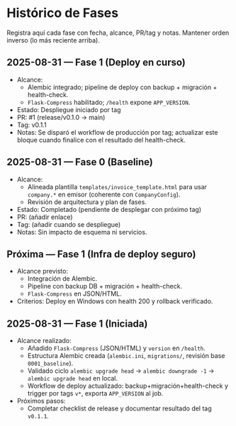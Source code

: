 # Histórico de Fases

Registra aquí cada fase con fecha, alcance, PR/tag y notas. Mantener orden inverso (lo más reciente arriba).

## 2025-08-31 — Fase 1 (Deploy en curso)
- Alcance:
  - Alembic integrado; pipeline de deploy con backup + migración + health-check.
  - `Flask-Compress` habilitado; `/health` expone `APP_VERSION`.
- Estado: Despliegue iniciado por tag
- PR: #1 (release/v0.1.0 → main)
- Tag: v0.1.1
- Notas: Se disparó el workflow de producción por tag; actualizar este bloque cuando finalice con el resultado del health-check.

## 2025-08-31 — Fase 0 (Baseline)
- Alcance:
  - Alineada plantilla `templates/invoice_template.html` para usar `company.*` en emisor (coherente con `CompanyConfig`).
  - Revisión de arquitectura y plan de fases.
- Estado: Completado (pendiente de desplegar con próximo tag)
- PR: (añadir enlace)
- Tag: (añadir cuando se despliegue)
- Notas: Sin impacto de esquema ni servicios.

## Próxima — Fase 1 (Infra de deploy seguro)
- Alcance previsto:
  - Integración de Alembic.
  - Pipeline con backup DB + migración + health-check.
  - `Flask-Compress` en JSON/HTML.
- Criterios: Deploy en Windows con health 200 y rollback verificado.

## 2025-08-31 — Fase 1 (Iniciada)
- Alcance realizado:
  - Añadido `Flask-Compress` (JSON/HTML) y `version` en `/health`.
  - Estructura Alembic creada (`alembic.ini`, `migrations/`, revisión base `0001_baseline`).
  - Validado ciclo `alembic upgrade head` → `alembic downgrade -1` → `alembic upgrade head` en local.
  - Workflow de deploy actualizado: backup+migración+health-check y trigger por tags `v*`, exporta `APP_VERSION` al job.
- Próximos pasos:
  - Completar checklist de release y documentar resultado del tag `v0.1.1`.
